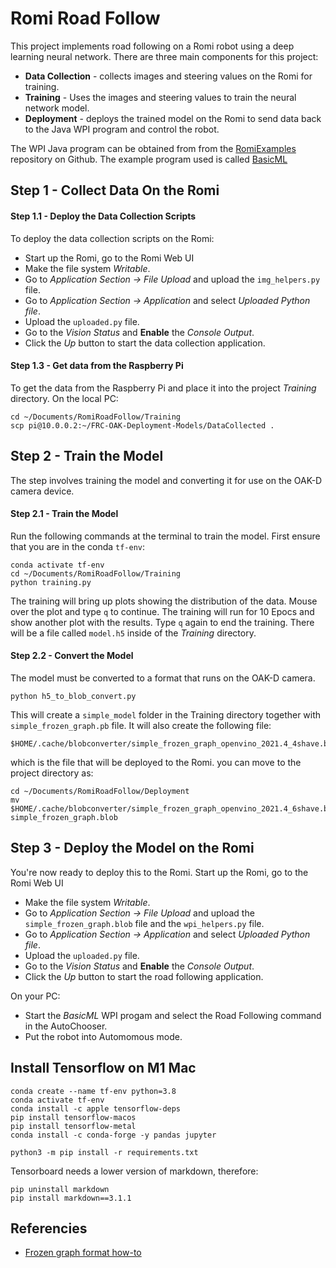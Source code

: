 # Romi Road Follow
This project implements road following on a Romi robot using a deep learning neural network.  There are three main components for this project:

- **Data Collection** - collects images and steering values on the Romi for training.
- **Training** - Uses the images and steering values to train the neural network model.
- **Deployment** - deploys the trained model on the Romi to send data back to the Java WPI program and control the robot.

The WPI Java program can be obtained from from the [RomiExamples](https://github.com/FRC-2928/RomiExamples.git) repository on Github.  The example program used is called [BasicML](https://github.com/FRC-2928/RomiExamples/tree/main/BasicML)

## Step 1 - Collect Data On the Romi

#### Step 1.1 - Deploy the Data Collection Scripts
To deploy the data collection scripts on the Romi:

- Start up the Romi, go to the Romi Web UI
- Make the file system *Writable*.
- Go to *Application Section -> File Upload* and upload the `img_helpers.py` file.
- Go to *Application Section -> Application* and select *Uploaded Python file*.
- Upload the `uploaded.py` file.
- Go to the *Vision Status* and **Enable** the *Console Output*.
- Click the *Up* button to start the data collection application.

#### Step 1.3 - Get data from the Raspberry Pi

To get the data from the Raspberry Pi and place it into the project *Training* directory.  On the local PC:

    cd ~/Documents/RomiRoadFollow/Training
    scp pi@10.0.0.2:~/FRC-OAK-Deployment-Models/DataCollected .

## Step 2 - Train the Model
The step involves training the model and converting it for use on the OAK-D camera device.

#### Step 2.1 - Train the Model
 Run the following commands at the terminal to train the model.  First ensure that you are in the conda `tf-env`:

    conda activate tf-env 
    cd ~/Documents/RomiRoadFollow/Training
    python training.py

The training will bring up plots showing the distribution of the data.  Mouse over the plot and type `q` to continue.  The training will run for 10 Epocs and show another plot with the results.  Type `q` again to end the training. There will be a file called `model.h5` inside of the *Training* directory.

#### Step 2.2 - Convert the Model
The model must be converted to a format that runs on the OAK-D camera.  

    python h5_to_blob_convert.py

This will create a `simple_model` folder in the Training directory together with `simple_frozen_graph.pb` file.  It will also create the following file:

    $HOME/.cache/blobconverter/simple_frozen_graph_openvino_2021.4_4shave.blob

which is the file that will be deployed to the Romi.  you can move to the project directory as:

    cd ~/Documents/RomiRoadFollow/Deployment
    mv $HOME/.cache/blobconverter/simple_frozen_graph_openvino_2021.4_6shave.blob simple_frozen_graph.blob

## Step 3 - Deploy the Model on the Romi
You're now ready to deploy this to the Romi. Start up the Romi, go to the Romi Web UI

- Make the file system *Writable*.
- Go to *Application Section -> File Upload* and upload the `simple_frozen_graph.blob` file and the `wpi_helpers.py` file.
- Go to *Application Section -> Application* and select *Uploaded Python file*.
- Upload the `uploaded.py` file.
- Go to the *Vision Status* and **Enable** the *Console Output*.
- Click the *Up* button to start the road following application.

On your PC:

- Start the *BasicML* WPI progam and select the Road Following command in the AutoChooser.
- Put the robot into Automomous mode.

## Install Tensorflow on M1 Mac

    conda create --name tf-env python=3.8
    conda activate tf-env
    conda install -c apple tensorflow-deps
    pip install tensorflow-macos
    pip install tensorflow-metal
    conda install -c conda-forge -y pandas jupyter

    python3 -m pip install -r requirements.txt

Tensorboard needs a lower version of markdown, therefore:

    pip uninstall markdown
    pip install markdown==3.1.1

## Referencies

- [Frozen graph format how-to](https://leimao.github.io/blog/Save-Load-Inference-From-TF2-Frozen-Graph/)

